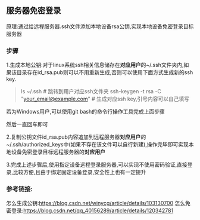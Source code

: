 ## 服务器免密登录
原理:通过给远程服务器.ssh文件添加本地设备rsa公钥,实现本地设备免密登录目标服务器
### 步骤
1.生成本地公钥:对于linux系统ssh相关信息储存在**对应用户**的~/.ssh文件夹内,如果该目录存在id_rsa.pub则可以不用重新生成,否则可以使用下面方式生成新的ssh key.
> ls ~/.ssh # 跳转到用户对应ssh文件夹 
> ssh-keygen -t rsa -C "your_email@example.com" # 生成对应ssh key,引号内容可以自己填写

若为Windows用户,可以使用git bash的命令行操作工具完成上面步骤

然后一直回车即可

2.复制公钥文件id_rsa.pub内容追加到远程服务器**对应用户**的~/.ssh/authorized_keys中(如果不存在该文件可以自行新建),操作完毕即可实现本地设备免密登录目标远程服务器的**对应用户**

3.完成上述步骤后,使用指定设备远程登录服务器,可以实现不使用密码验证,直接登录,比较方便,且由于绑定固定设备登录,安全性上也有一定提升

### 参考链接:
怎么生成公钥:https://blog.csdn.net/winycg/article/details/103130700
怎么免密登录:https://blog.csdn.net/qq_40156289/article/details/120342781